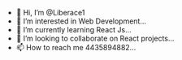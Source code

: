 - 👋 Hi, I’m @Liberace1
- 👀 I’m interested in Web Development...
- 🌱 I’m currently learning React Js...
- 💞️ I’m looking to collaborate on React projects...
- 📫 How to reach me 4435894882...

<!---
Liberace1/Liberace1 is a ✨ special ✨ repository because its `README.md` (this file) appears on your GitHub profile.
You can click the Preview link to take a look at your changes.
--->
